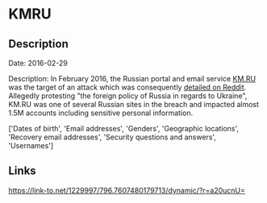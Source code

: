 # KMRU

## Description

Date: 2016-02-29

Description:
In February 2016, the Russian portal and email service <a href="http://km.ru" target="_blank" rel="noopener">KM.RU</a> was the target of an attack which was consequently <a href="https://www.reddit.com/r/pwned/comments/47u1bf/operation_wrath_of_anakin_evolved" target="_blank" rel="noopener">detailed on Reddit</a>. Allegedly protesting &quot;the foreign policy of Russia in regards to Ukraine&quot;, KM.RU was one of several Russian sites in the breach and impacted almost 1.5M accounts including sensitive personal information.


['Dates of birth', 'Email addresses', 'Genders', 'Geographic locations', 'Recovery email addresses', 'Security questions and answers', 'Usernames']

## Links

https://link-to.net/1229997/796.7607480179713/dynamic/?r=a20ucnU=
